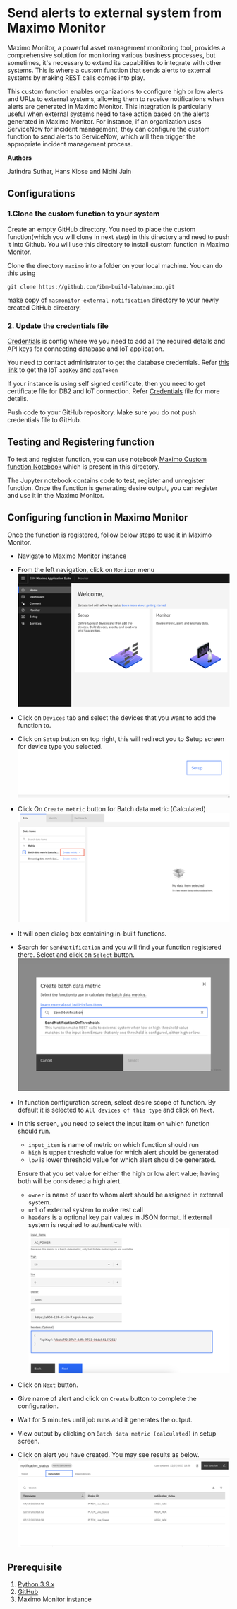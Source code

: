 # Send alerts to external system from Maximo Monitor

Maximo Monitor, a powerful asset management monitoring tool, provides a comprehensive solution for monitoring various business processes, but sometimes, it's necessary to extend its capabilities to integrate with other systems. This is where a custom function that sends alerts to external systems by making REST calls comes into play.

This custom function enables organizations to configure high or low alerts and URLs to external systems, allowing them to receive notifications when alerts are generated in Maximo Monitor. This integration is particularly useful when external systems need to take action based on the alerts generated in Maximo Monitor. For instance, if an organization uses ServiceNow for incident management, they can configure the custom function to send alerts to ServiceNow, which will then trigger the appropriate incident management process.

**Authors**

Jatindra Suthar, Hans Klose and Nidhi Jain

## Configurations

### 1.Clone the custom function to your system

Create an empty GitHub directory. You need to place the custom function(which you will clone in next step) in this directory and need to push it into Github. You will use this directory to install custom function in Maximo Monitor.

Clone the directory  `maximo` into a folder on your local machine. You can do this using

```
git clone https://github.com/ibm-build-lab/maximo.git
```

make copy of `masmonitor-external-notification` directory to your newly created GitHub directory.

### 2. Update the credentials file

[Credentials](./resources/credentials.json) is config where we you need to add all the required details and API keys for connecting database and IoT application.

You need to contact administrator to get the database credentials. Refer [this link](https://www.ibm.com/docs/en/mas-cd/maximo-monitor/continuous-delivery?topic=reference-apis#accessing-rest-apis__title__3) to get the IoT `apiKey` and `apiToken`

If your instance is  using self signed certificate, then you need to get certificate file for DB2 and IoT connection. Refer [Credentials](./resources/credentials.json) file for more details.

Push code to your GitHub repository. Make sure you do not push credentials file to GitHub.

## Testing and Registering function

To test and register function, you can use notebook [Maximo Custom function Notebook](./resources/MAS%20Monitor.ipynb) which is present in this directory.

The Jupyter notebook contains code to test, register and unregister function. Once the function is generating desire output, you can register and use it in the Maximo Monitor.

## Configuring function in Maximo Monitor

Once the function is registered, follow below steps to use it in Maximo Monitor.

* Navigate to Maximo Monitor instance

* From the left navigation, click on `Monitor` menu
 ![Monitor_Home](./images/Monitor_Home.png)

* Click on `Devices` tab and  select  the devices that you want to add the function to.

* Click on `Setup` button on top right, this will redirect you to Setup screen for device type you selected.
![Setup_Button](./images/Setup_Button.png)

* Click On `Create metric` button for Batch data metric (Calculated)
![Create Metric](./images/Create_Metric.png)

* It will open dialog box containing in-built functions.

* Search for `SendNotification` and you will find your function registered there. Select and click on `Select` button.
![Function Search](./images/function_search.png)

* In function configuration screen, select desire scope of function. By default it is selected to `All devices of this type` and click on `Next`.

* In this screen, you need to select the input item on which function should run.
    * `input_item` is name of metric on which function should run
    * `high` is upper threshold value for which alert should be generated
    * `low` is lower threshold value for which alert should be generated.

    Ensure that you set value for either the high or low alert value; having both will be considered a high alert.

    * `owner` is name of user to whom alert should be assigned in external system.
    * `url` of external system to make rest call
    * `headers` is a optional key pair values in JSON format. If external system is required to authenticate with.
![Function Config](./images/function_config.png)

* Click on `Next` button.

* Give name of alert and click on `Create` button to complete the configuration.

* Wait for 5 minutes until job runs and it generates the output.

* View output by clicking on `Batch data metric (calculated)` in setup screen.

* Click on alert you have created. You may see results as below.
![Alert output](./images/alert_output.png)


## Prerequisite
1. [Python 3.9.x](https://www.python.org/downloads/release/python-390/)
2. [GitHub](https://github.com/)
3. Maximo Monitor instance
